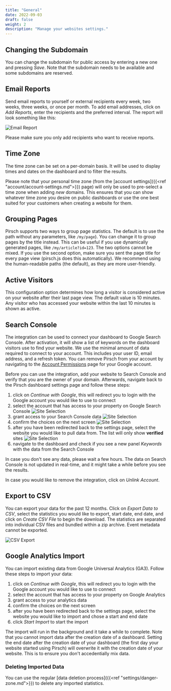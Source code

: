```yaml
---
title: "General"
date: 2022-09-03
draft: false
weight: 2
description: "Manage your websites settings."
---
```


## Changing the Subdomain

You can change the subdomain for public access by entering a new one and pressing *Save*. Note that the subdomain needs to be available and some subdomains are reserved.

## Email Reports

Send email reports to yourself or external recipients every week, two weeks, three weeks, or once per month. To add email addresses, click on *Add Reports*, enter the recipients and the preferred interval. The report will look something like this:

![Email Report](/dashboard/email-report.png)

Please make sure you only add recipients who want to receive reports.

## Time Zone

The time zone can be set on a per-domain basis. It will be used to display times and dates on the dashboard and to filter the results.

Please note that your personal time zone (from the [account settings]({{<ref "account/account-settings.md">}}) page) will only be used to pre-select a time zone when adding *new* domains. This ensures that you can show whatever time zone you desire on public dashboards or use the one best suited for your customers when creating a website for them.

## Grouping Pages

Pirsch supports two ways to group page statistics. The default is to use the path without any parameters, like `/my/page`). You can change it to group pages by the title instead. This can be useful if you use dynamically generated pages, like `/my/article?id=123`. The two options cannot be mixed. If you use the second option, make sure you sent the page title for every page view (pirsch.js does this automatically). We recommend using the human-readable paths (the default), as they are more user-friendly.

## Active Visitors

This configuration option determines how long a visitor is considered active on your website after their last page view. The default value is 10 minutes. Any visitor who has accessed your website within the last 10 minutes is shown as active.

## Search Console

The integration can be used to connect your dashboard to Google Search Console. After activation, it will show a list of keywords on the dashboard visitors use to find your website. We use the minimal amount of data required to connect to your account. This includes your user ID, email address, and a refresh token. You can remove Pirsch from your account by navigating to the [Account Permissions](https://myaccount.google.com/permissions) page for your Google account.

Before you can use the integration, add your website to Search Console and verify that you are the owner of your domain. Afterwards, navigate back to the Pirsch dashboard settings page and follow these steps:

1. click on *Continue with Google*, this will redirect you to login with the Google account you would like to use to connect
2. select the account that has access to your property on Google Search Console ![Site Selection](/dashboard/settings-gsc-accounts.png)
3. grant access to your Search Console data ![Site Selection](/dashboard/settings-gsc-permissions.png)
4. confirm the choices on the next screen ![Site Selection](/dashboard/settings-gsc-confirmation.png)
5. after you have been redirected back to the settings page, select the website you would like to pull data from. The list will only show **verified** sites ![Site Selection](/dashboard/settings-gsc-integration.png)
6. navigate to the dashboard and check if you see a new panel *Keywords* with the data from the Search Console

In case you don't see any data, please wait a few hours. The data on Search Console is not updated in real-time, and it might take a while before you see the results.

In case you would like to remove the integration, click on *Unlink Account*.

## Export to CSV

You can export your data for the past 12 months. Click on *Export Data to CSV*, select the statistics you would like to export, start date, end date, and click on *Create CSV File* to begin the download. The statistics are separated into individual CSV files and bundled within a zip archive. Event metadata cannot be exported.

![CSV Export](/dashboard/csv-export.png)

## Google Analytics Import

You can import existing data from Google Universal Analytics (GA3). Follow these steps to import your data:

1. click on *Continue with Google*, this will redirect you to login with the Google account you would like to use to connect
2. select the account that has access to your property on Google Analytics
3. grant access to your analytics data
4. confirm the choices on the next screen
5. after you have been redirected back to the settings page, select the website you would like to import and chose a start and end date
6. click *Start Import* to start the import

The import will run in the background and it take a while to complete. Note that you cannot import data after the creation date of a dashboard. Setting the end date after the creation date of your dashboard (the first day your website started using Pirsch) will overwrite it with the creation date of your website. This is to ensure you don't accedentially mix data.

### Deleting Imported Data

You can use the regular [data deletion process]({{<ref "settings/danger-zone.md">}}) to delete any imported statistics.

